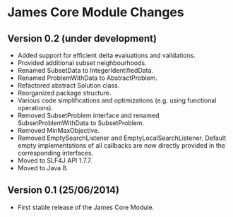 James Core Module Changes
=========================


Version 0.2 (under development)
-------------------------------

 - Added support for efficient delta evaluations and validations.
 - Provided additional subset neighbourhoods.
 - Renamed SubsetData to IntegerIdentifiedData.
 - Renamed ProblemWithData to AbstractProblem.
 - Refactored abstract Solution class.
 - Reorganized package structure.
 - Various code simplifications and optimizations (e.g. using functional operations).
 - Removed SubsetProblem interface and renamed SubsetProblemWithData to SubsetProblem.
 - Removed MinMaxObjective.
 - Removed EmptySearchListener and EmptyLocalSearchListener. Default empty implementations of all callbacks are now directly provided in the corresponding interfaces.
 - Moved to SLF4J API 1.7.7.
 - Moved to Java 8.


Version 0.1 (25/06/2014)
------------------------

 - First stable release of the James Core Module.